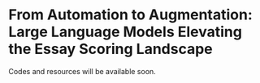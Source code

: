 # From Automation to Augmentation: Large Language Models Elevating the Essay Scoring Landscape

Codes and resources will be available soon. 


